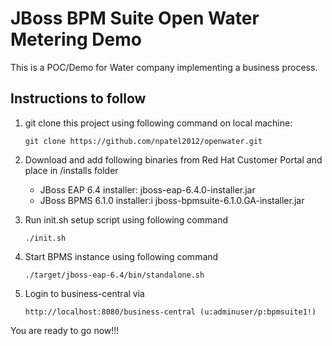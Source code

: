 JBoss BPM Suite Open Water Metering Demo
========================================
This is a POC/Demo for Water company implementing a business process.


Instructions to follow
----------------------


1. git clone this project using following command on local machine:
	```
	git clone https://github.com/npatel2012/openwater.git	
	```

2. Download and add following binaries from Red Hat Customer Portal and place in /installs folder
	- JBoss EAP 6.4 installer: jboss-eap-6.4.0-installer.jar
	- JBoss BPMS 6.1.0 installer:i jboss-bpmsuite-6.1.0.GA-installer.jar

3. Run init.sh setup script using following command	
	```
	./init.sh
	```

4. Start BPMS instance using following command	
	```
	./target/jboss-eap-6.4/bin/standalone.sh	
	```

5. Login to business-central via	
	```
	http://localhost:8080/business-central (u:adminuser/p:bpmsuite1!)
	```


You are ready to go now!!!
